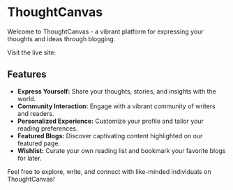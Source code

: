 

# ThoughtCanvas

Welcome to ThoughtCanvas - a vibrant platform for expressing your thoughts and ideas through blogging.

Visit the live site: 

## Features

- **Express Yourself:** Share your thoughts, stories, and insights with the world.
- **Community Interaction:** Engage with a vibrant community of writers and readers.
- **Personalized Experience:** Customize your profile and tailor your reading preferences.
- **Featured Blogs:** Discover captivating content highlighted on our featured page.
- **Wishlist:** Curate your own reading list and bookmark your favorite blogs for later.

Feel free to explore, write, and connect with like-minded individuals on ThoughtCanvas!
